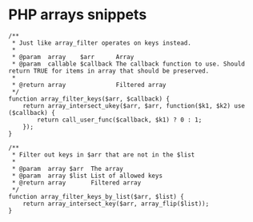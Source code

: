 PHP arrays snippets
===================

    /**
     * Just like array_filter operates on keys instead.
     * 
     * @param  array    $arr      Array
     * @param  callable $callback The callback function to use. Should return TRUE for items in array that should be preserved.
     * 
     * @return array              Filtered array
     */
    function array_filter_keys($arr, $callback) {
        return array_intersect_ukey($arr, $arr, function($k1, $k2) use ($callback) {
            return call_user_func($callback, $k1) ? 0 : 1;
        });
    }

    /**
     * Filter out keys in $arr that are not in the $list
     * 
     * @param  array $arr  The array
     * @param  array $list List of allowed keys
     * @return array       Filtered array
     */
    function array_filter_keys_by_list($arr, $list) {
        return array_intersect_key($arr, array_flip($list));
    }

    